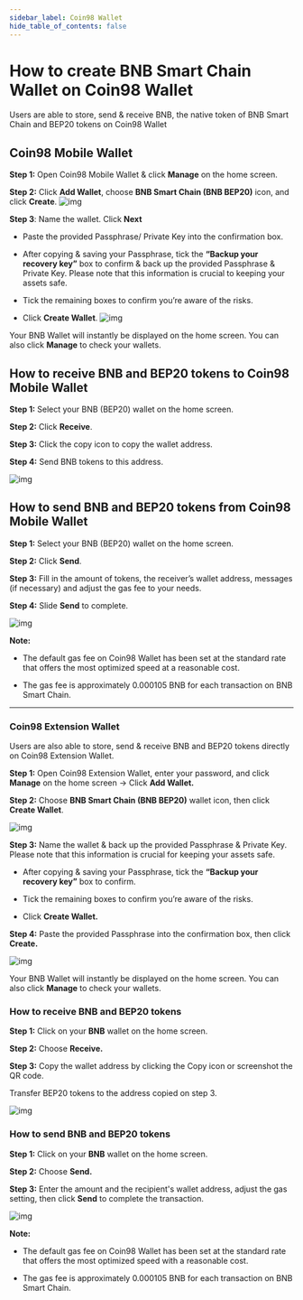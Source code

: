 ```yaml
---
sidebar_label: Coin98 Wallet
hide_table_of_contents: false
---
```


# How to create BNB Smart Chain Wallet on Coin98 Wallet
Users are able to store, send & receive BNB, the native token of BNB Smart Chain and BEP20 tokens on Coin98 Wallet

## Coin98 Mobile Wallet
**Step 1:** Open Coin98 Mobile Wallet & click **Manage** on the home screen.

**Step 2:** Click **Add Wallet**, choose **BNB Smart Chain (BNB BEP20)** icon, and click **Create**.
![img](../assets/picture1.png)

**Step 3**: Name the wallet. Click **Next**

- Paste the provided Passphrase/ Private Key into the confirmation box.

- After copying & saving your Passphrase, tick the **“Backup your recovery key”** box to confirm & back up the provided Passphrase & Private Key. Please note that this information is crucial to keeping your assets safe. 

- Tick the remaining boxes to confirm you’re aware of the risks.

- Click **Create Wallet**.
![img](../assets/picture2.png)

Your BNB Wallet will instantly be displayed on the home screen. You can also click **Manage** to check your wallets.

## How to receive BNB and BEP20 tokens to Coin98 Mobile Wallet
**Step 1:** Select your BNB (BEP20) wallet on the home screen.

**Step 2:** Click **Receive**.

**Step 3:** Click the copy icon to copy the wallet address.

**Step 4:** Send BNB tokens to this address.

![img](../assets/picture3.png)


## How to send BNB and BEP20 tokens from Coin98 Mobile Wallet
**Step 1:** Select your BNB (BEP20) wallet on the home screen.

**Step 2:** Click **Send**.

**Step 3:** Fill in the amount of tokens, the receiver’s wallet address, messages (if necessary) and  adjust the gas fee to your needs.

**Step 4:** Slide **Send** to complete.

![img](../assets/picture4.png)


**Note:**

- The default gas fee on Coin98 Wallet has been set at the standard rate that offers the most optimized speed at a reasonable cost.

- The gas fee is approximately 0.000105 BNB for each transaction on BNB Smart Chain.
---
### Coin98 Extension Wallet
Users are also able to store, send & receive BNB and BEP20 tokens directly on Coin98 Extension Wallet.

**Step 1:** Open Coin98 Extension Wallet, enter your password, and click **Manage** on the home screen → Click **Add Wallet.**

**Step 2:** Choose **BNB Smart Chain (BNB BEP20)** wallet icon, then click **Create Wallet**.

![img](../assets/Picture168.png)

**Step 3:** Name the wallet & back up the provided Passphrase & Private Key. Please note that this information is crucial for keeping your assets safe.

- After copying & saving your Passphrase, tick the **“Backup your recovery key”** box to confirm.

- Tick the remaining boxes to confirm you’re aware of the risks.

- Click **Create Wallet.**

**Step 4:** Paste the provided Passphrase into the confirmation box, then click **Create.**

![img](../assets/picture5.png)

Your BNB Wallet will instantly be displayed on the home screen. You can also click **Manage** to check your wallets.

### How to receive BNB and BEP20 tokens
**Step 1:** Click on your **BNB** wallet on the home screen.

**Step 2:** Choose **Receive.**

**Step 3:** Copy the wallet address by clicking the Copy icon or screenshot the QR code.

Transfer BEP20 tokens to the address copied on step 3.

![img](../assets/picture6.png)

### How to send BNB and BEP20 tokens
**Step 1:** Click on your **BNB** wallet on the home screen.

**Step 2:** Choose **Send.**

**Step 3:** Enter the amount and the recipient's wallet address, adjust the gas setting, then click **Send** to complete the transaction.

![img](../assets/picture7.png)

**Note:**

- The default gas fee on Coin98 Wallet has been set at the standard rate that offers the most optimized speed with a reasonable cost.

- The gas fee is approximately 0.000105 BNB for each transaction on BNB Smart Chain.